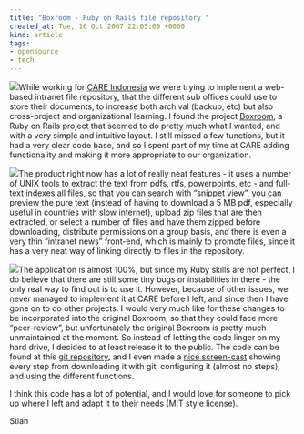 ```yaml
---
title: "Boxroom - Ruby on Rails file repository "
created_at: Tue, 16 Oct 2007 22:05:00 +0000
kind: article
tags:
- opensource
- tech
---
```


![](http://reganmian.net/blog/files/dir-boxroom.png)While working for
[CARE Indonesia](http://www.careindonesia.or.id/) we were trying to
implement a web-based intranet file repository, that the different sub
offices could use to store their documents, to increase both archival
(backup, etc) but also cross-project and organizational learning. I
found the project [Boxroom](http://boxroom.rubyforge.org/), a Ruby on
Rails project that seemed to do pretty much what I wanted, and with a
very simple and intuitive layout. I still missed a few functions, but it
had a very clear code base, and so I spent part of my time at CARE
adding functionality and making it more appropriate to our organization.

![](http://reganmian.net/blog/files/search-boxroom.png)The product right
now has a lot of really neat features - it uses a number of UNIX tools
to extract the text from pdfs, rtfs, powerpoints, etc - and full-text
indexes all files, so that you can search with “snippet view”, you can
preview the pure text (instead of having to download a 5 MB pdf,
especially useful in countries with slow internet), upload zip files
that are then extracted, or select a number of files and have them
zipped before downloading, distribute permissions on a group basis, and
there is even a very thin “intranet news” front-end, which is mainly to
promote files, since it has a very neat way of linking directly to files
in the repository.

![](http://reganmian.net/blog/files/news-boxroom.png)The application is
almost 100%, but since my Ruby skills are not perfect, I do believe that
there are still some tiny bugs or instabilities in there - the only real
way to find out is to use it. However, because of other issues, we never
managed to implement it at CARE before I left, and since then I have
gone on to do other projects. I would very much like for these changes
to be incorporated into the original Boxroom, so that they could face
more “peer-review”, but unfortunately the original Boxroom is pretty
much unmaintained at the moment. So instead of letting the code linger
on my hard drive, I decided to at least release it to the public. The
code can be found at this [git
repository](http://repo.or.cz/w/boxroom-stian.git), and I even made a
[nice screen-cast](http://reganmian.net/blog/files/Boxroom-demo.htm)
showing every step from downloading it with git, configuring it (almost
no steps), and using the different functions.

I think this code has a lot of potential, and I would love for someone
to pick up where I left and adapt it to their needs (MIT style license).

Stian

